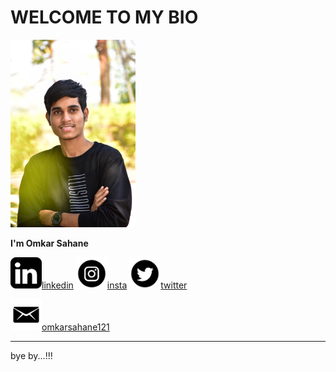 # WELCOME TO MY BIO
  <img width="200" alt="portfolio_view" src="DSC_0021-01.jpeg">
  
 __I'm Omkar Sahane__

 
<img width="50" hight="50" src="likedin.png">[linkedin](https://www.linkedin.com/in/omkar-sahane-7452691b2 "CLICK")
<img width="50" hight="50" src="download.png">[insta](https://instagram.com/omkar_sahane_?igshid=z91jvrcb9vwy "CLICK")
<img width="50" hight="50" src="twt.png">[twitter](https://twitter.com/Omkarsahane5?s=09 "CLICK")<br>

<img width="50" hight="50" src="mail.png">[omkarsahane121](mailto:omkarsahane121@gmail.com?subject=[GitHub]%20Source%20Han%20Sans)

-- --
bye by...!!!

